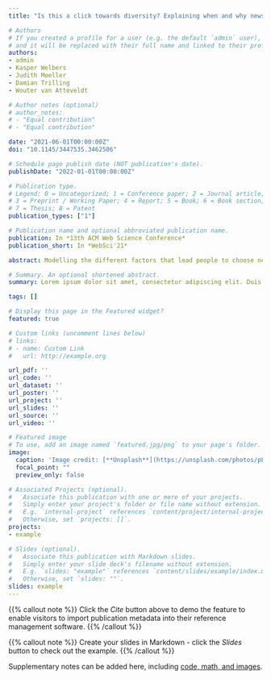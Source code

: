 ```yaml
---
title: "Is this a click towards diversity? Explaining when and why news users make diverse choices."

# Authors
# If you created a profile for a user (e.g. the default `admin` user), write the username (folder name) here 
# and it will be replaced with their full name and linked to their profile.
authors:
- admin
- Kasper Welbers
- Judith Moeller
- Damian Trilling
- Wouter van Atteveldt

# Author notes (optional)
# author_notes:
# - "Equal contribution"
# - "Equal contribution"

date: "2021-06-01T00:00:00Z"
doi: "10.1145/3447535.3462506"

# Schedule page publish date (NOT publication's date).
publishDate: "2022-01-01T00:00:00Z"

# Publication type.
# Legend: 0 = Uncategorized; 1 = Conference paper; 2 = Journal article;
# 3 = Preprint / Working Paper; 4 = Report; 5 = Book; 6 = Book section;
# 7 = Thesis; 8 = Patent
publication_types: ["1"]

# Publication name and optional abbreviated publication name.
publication: In *13th ACM Web Science Conference*
publication_short: In *WebSci'21*

abstract: Modelling the different factors that lead people to choose news articles is one of the key challenges for understanding the diversity of news diets \- as a news diet is the result of a series of decisions for certain articles over others, a sequence of choices that was made by the individual consumer. This study sheds light on the interplay between content\-related \(past behavior, habits, preferences\) and situational factors \(positioning, saturation, control\). The latter could offer possibilities to promote more unexpected news encounters that diverge from past news consumption. To test this, a Python\-based web application for interactively testing different forms of news personalization over time was used. 247 respondents used the system over a two\-week period, in total making almost 23,000 choices. Our results show that: \(1\) Selections are influenced by a strong positioning effect that follows a reading pattern \(left\-right, up\-down\). This effect is stable across devices, topics, and preferences. \(2\) How much control people are given influences the length and the amount of different sessions \(personalization leads to fewer and shorter sessions\). \(3\) With high control, the diversity of preferences influenced the diversity of selected news more, possibly widening gaps between diversity\-seeking and \-averse users. (4) How often a topic was chosen in the last hour negatively impacts whether it gets chosen again, showing saturation effects. \(5\) Clicks on sports and economic articles can be explained by preferences, but not past behavior\; for political news the opposite is found. \(6\) There is no significant correlation between the actual diversity \(presented or selected topics\) and the topic diversity perceived by the users \– in spite of clear differences in actual diversity between the groups. From this we can conclude the importance of situational factors in modelling news selection and their potential to narrow or widen the diversity corridor. In sum, our results contribute to a better understanding of the interaction of news recommender systems and humans and how this shapes which news articles get chosen.

# Summary. An optional shortened abstract.
summary: Lorem ipsum dolor sit amet, consectetur adipiscing elit. Duis posuere tellus ac convallis placerat. Proin tincidunt magna sed ex sollicitudin condimentum.

tags: []

# Display this page in the Featured widget?
featured: true

# Custom links (uncomment lines below)
# links:
# - name: Custom Link
#   url: http://example.org

url_pdf: ''
url_code: ''
url_dataset: ''
url_poster: ''
url_project: ''
url_slides: ''
url_source: ''
url_video: ''

# Featured image
# To use, add an image named `featured.jpg/png` to your page's folder. 
image:
  caption: 'Image credit: [**Unsplash**](https://unsplash.com/photos/pLCdAaMFLTE)'
  focal_point: ""
  preview_only: false

# Associated Projects (optional).
#   Associate this publication with one or more of your projects.
#   Simply enter your project's folder or file name without extension.
#   E.g. `internal-project` references `content/project/internal-project/index.md`.
#   Otherwise, set `projects: []`.
projects:
- example

# Slides (optional).
#   Associate this publication with Markdown slides.
#   Simply enter your slide deck's filename without extension.
#   E.g. `slides: "example"` references `content/slides/example/index.md`.
#   Otherwise, set `slides: ""`.
slides: example
---
```


{{% callout note %}}
Click the *Cite* button above to demo the feature to enable visitors to import publication metadata into their reference management software.
{{% /callout %}}

{{% callout note %}}
Create your slides in Markdown - click the *Slides* button to check out the example.
{{% /callout %}}

Supplementary notes can be added here, including [code, math, and images](https://wowchemy.com/docs/writing-markdown-latex/).
